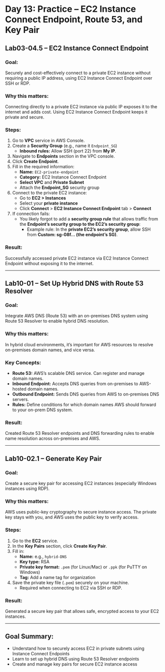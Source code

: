 # Day 13: Practice – EC2 Instance Connect Endpoint, Route 53, and Key Pair

## Lab03-04.5 – EC2 Instance Connect Endpoint

### Goal:
Securely and cost-effectively connect to a private EC2 instance without requiring a public IP address, using EC2 Instance Connect Endpoint over SSH or RDP.

### Why this matters:
Connecting directly to a private EC2 instance via public IP exposes it to the internet and adds cost. Using EC2 Instance Connect Endpoint keeps it private and secure.

### Steps:

1. Go to **VPC** service in AWS Console.
2. Create a **Security Group** (e.g., name it `Endpoint_SG`)  
   - **Inbound rules:** Allow SSH (port 22) from **My IP**.
3. Navigate to **Endpoints** section in the VPC console.
4. Click **Create Endpoint**.
5. Fill in the required information:
   - **Name:** `EC2-private-endpoint`
   - **Category:** EC2 Instance Connect Endpoint
   - **Select VPC** and **Private Subnet**
   - Attach the **Endpoint_SG** security group
6. Connect to the private EC2 instance:
   - Go to **EC2 > Instances**
   - Select your **private instance**
   - Click **Connect** > **EC2 Instance Connect Endpoint** tab > **Connect**
7. If connection fails:  
   - You likely forgot to add a **security group rule** that allows traffic from the **Endpoint’s security group to the EC2’s security group**:
     - Example rule: In the **private EC2’s security group**, allow SSH from **Custom: sg-08f… (the endpoint’s SG)**.

### Result:
Successfully accessed private EC2 instance via EC2 Instance Connect Endpoint without exposing it to the internet.

---

## Lab10-01 – Set Up Hybrid DNS with Route 53 Resolver

### Goal:
Integrate AWS DNS (Route 53) with an on-premises DNS system using Route 53 Resolver to enable hybrid DNS resolution.

### Why this matters:
In hybrid cloud environments, it’s important for AWS resources to resolve on-premises domain names, and vice versa.

### Key Concepts:

- **Route 53:** AWS’s scalable DNS service. Can register and manage domain names.
- **Inbound Endpoint:** Accepts DNS queries from on-premises to AWS-hosted domain names.
- **Outbound Endpoint:** Sends DNS queries from AWS to on-premises DNS servers.
- **Rules:** Define conditions for which domain names AWS should forward to your on-prem DNS system.

### Result:
Created Route 53 Resolver endpoints and DNS forwarding rules to enable name resolution across on-premises and AWS.

---

## Lab10-02.1 – Generate Key Pair

### Goal:
Create a secure key pair for accessing EC2 instances (especially Windows instances using RDP).

### Why this matters:
AWS uses public-key cryptography to secure instance access. The private key stays with you, and AWS uses the public key to verify access.

### Steps:

1. Go to the **EC2** service.
2. In the **Key Pairs** section, click **Create Key Pair**.
3. Fill in:
   - **Name:** e.g., `hybrid-DNS`
   - **Key type:** RSA
   - **Private key format:** `.pem` (for Linux/Mac) or `.ppk` (for PuTTY on Windows)
   - **Tag:** Add a name tag for organization
4. Save the private key file (`.pem`) securely on your machine.
   - Required when connecting to EC2 via SSH or RDP.

### Result:
Generated a secure key pair that allows safe, encrypted access to your EC2 instances.

---

## Goal Summary:

- Understand how to securely access EC2 in private subnets using Instance Connect Endpoints  
- Learn to set up hybrid DNS using Route 53 Resolver endpoints  
- Create and manage key pairs for secure EC2 instance access
